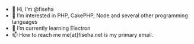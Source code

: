 - 👋 Hi, I’m @fiseha
- 👀 I’m interested in PHP, CakePHP, Node and several other programming languages
- 🌱 I’m currently learning Electron
- 📫 How to reach me me[at]fiseha.net is my primary email.

<!---
fiseha/fiseha is a ✨ special ✨ repository because its `README.md` (this file) appears on your GitHub profile.
You can click the Preview link to take a look at your changes.
--->
